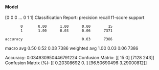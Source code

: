 #### Model
[0 0 0 ... 0 1 1]
Classification Report:
              precision    recall  f1-score   support

           0       0.00      1.00      0.00        15
           1       1.00      0.03      0.06      7371

    accuracy                           0.03      7386
   macro avg       0.50      0.52      0.03      7386
weighted avg       1.00      0.03      0.06      7386

Accuracy: 0.034930950446791224
Confusion Matrix:
[[  15    0]
 [7128  243]]
Confusion Matrix (%):
[[ 0.20308692  0.        ]
 [96.50690496  3.29000812]]
